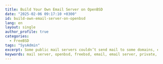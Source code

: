 ```yaml
---
title: Build Your Own Email Server on OpenBSD
date: "2025-02-06 09:17:10 +0300"
id: build-own-email-server-on-openbsd
lang: en
layout: single
author_profile: true
categories:
  - FreeBSD
tags: "SysAdmin"
excerpt: Some public mail servers couldn’t send mail to some domains, e.g. protonmail.com due to country limitations. Hosting your own email server gives us the ability to manage such limitations
keywords: mail server, openbsd, freebsd, email, email server, private, public
---
```


